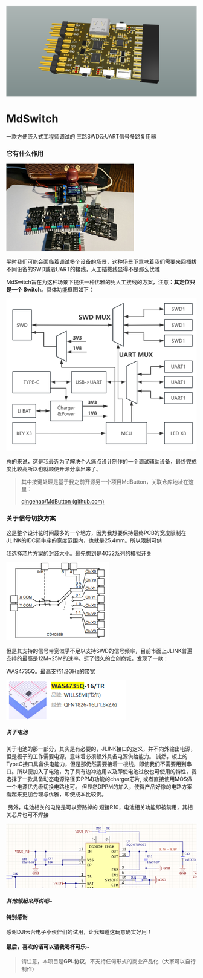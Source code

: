![](images\image.png)

# MdSwitch

一款方便嵌入式工程师调试的 三路SWD及UART信号多路复用器

### 它有什么作用

<img src="images\image1.png" alt="" style="zoom: 33%;" />

平时我们可能会面临着调试多个设备的场景，这种场景下意味着我们需要来回插拔不同设备的SWD或者UART的接线，人工插拔线显得不是那么优雅

MdSwitch旨在为这种场景下提供一种优雅的免人工接线的方案，注意：**其定位只是一个 Switch**。具体功能框图如下：

<img src="images\功能框图.png" alt=""  />

总的来说，这是我最近为了解决个人痛点设计制作的一个调试辅助设备，最终完成度比较高所以也就顺便开源分享出来了。

> 其中按键处理是基于我之前开源另一个项目MdButton，关联仓库地址在这里：
>
> [qingehao/MdButton (github.com)](https://github.com/qingehao/MdButton)

### 关于信号切换方案

​        这是整个设计花时间最多的一个地方，因为我想要保持最终PCB的宽度限制在JLINK的IDC简牛座的宽度范围内，也就是25.4mm。所以限制可供

我选择芯片方案的封装大小。最先想到是4052系列的模拟开关

![](images\image2.png)

但是其支持的信号带宽似乎不足以支持SWD的信号频率，目前市面上JLINK普遍支持的最高是12M~25M的速率。逛了很久的立创商城，发现了一款：

WAS4735Q。最高支持1.2GHz的带宽

![](images\image3.png)

##### 关于电池

​       关于电池的那一部分，其实是有必要的，JLINK接口的定义，并不向外输出电源，但是板子的工作需要电源，意味着必须额外具备电源供给能力。
诚然，板上的TypeC接口具备供电能力，但是那仍然需要接着一根线，即使我们不需要用到串口。所以便加入了电池，为了具有边冲边用以及即使电池过放也可使用的特性，我选择了一款具备动态电源路径(DPPM)功能的charger芯片, 或者直接使用MOS做一个电源优先级切换电路也可。
但显然DPPM的加入，使得产品好像的电路方案看起来更加合理与优雅，即使成本比较贵。

​     另外，电池相关的电路是可以旁路掉的 短接R10，电池相关功能即被禁用，其相关芯片也可不焊接

![](images\image4.png)

##### 其他想起来再说吧~

#### 特别感谢

感谢DJI云台电子小伙伴们的试用，让我知道这玩意确实好用！

#### **最后，喜欢的话可以请我喝杯可乐~**

> 请注意，本项目是**GPL协议**，不支持任何形式的商业产品化（大家可以自行制作）